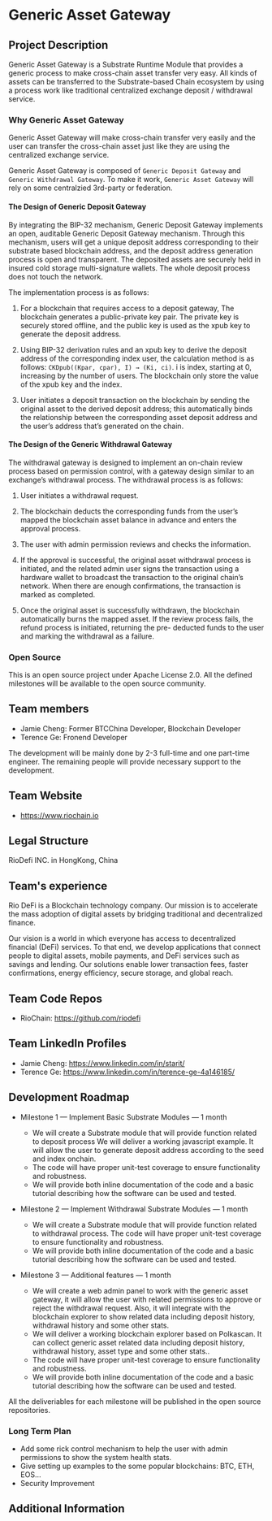 # Generic Asset Gateway

## Project Description
Generic Asset Gateway is a Substrate Runtime Module that provides a generic process to make cross-chain asset transfer very easy. All kinds of assets can be transferred to the Substrate-based Chain ecosystem by using a process work like traditional centralized exchange deposit / withdrawal service. 

### Why Generic Asset Gateway

Generic Asset Gateway will make cross-chain transfer very easily and the user can transfer the cross-chain asset just like they are using the centralized exchange service.

Generic Asset Gateway is composed of `Generic Deposit Gateway` and `Generic Withdrawal Gateway`. To make it work, `Generic Asset Gateway` will rely on some centralzied 3rd-party or federation. 

#### The Design of Generic Deposit Gateway
By integrating the BIP-32 mechanism, Generic Deposit Gateway implements an open, auditable Generic Deposit Gateway mechanism. Through this mechanism, users will get a unique deposit address corresponding to their substrate based blockchain address, and the deposit address generation process is open and transparent. The deposited assets are securely held in insured cold storage multi-signature wallets. The whole deposit process does not touch the network.

The implementation process is as follows:

1. For a blockchain that requires access to a deposit gateway, The blockchain generates a public-private key pair. The private key is securely stored offline, and the public key is used as the xpub key to generate the deposit address.

2. Using BIP-32 derivation rules and an xpub key to derive the deposit address of the corresponding index user, the calculation method is as follows: `CKDpub((Kpar, cpar), I) → (Ki, ci)`. i is index, starting at 0, increasing by the number of users. The blockchain only store the value of the xpub key and the index. 

3. User initiates a deposit transaction on the blockchain by sending the original asset to the derived deposit address; this automatically binds the relationship between the corresponding asset deposit address and the user’s address that’s generated on the chain.


#### The Design of the Generic Withdrawal Gateway
The withdrawal gateway is designed to implement an on-chain review process based on permission control, with a gateway design similar to an exchange’s withdrawal process. The withdrawal process is as follows:

1. User initiates a withdrawal request.

2. The blockchain deducts the corresponding funds from the user’s mapped the blockchain 
asset balance in advance and enters the approval process.

3. The user with admin permission  reviews and checks the information.

4. If the approval is successful, the original asset withdrawal process is initiated,
    and the related admin user signs the transaction using a hardware wallet to broadcast the transaction to the original chain’s network. When there are enough confirmations, the transaction is marked as completed.

5. Once the original asset is successfully withdrawn, the blockchain automatically burns the mapped asset. If the review process fails, the refund process is initiated, returning the pre- deducted funds to the user and marking the withdrawal as a failure.


### Open Source

This is an open source project under Apache License 2.0. All the defined milestones will be available to the open source community.

## Team members

* Jamie Cheng: Former BTCChina Developer, Blockchain Developer
* Terence Ge: Fronend Developer

The development will be mainly done by 2-3 full-time and one part-time engineer. The remaining people will provide necessary support to the development.

## Team Website	
* https://www.riochain.io

## Legal Structure 
RioDefi INC. in HongKong, China

## Team's experience

Rio DeFi is a Blockchain technology company. Our mission is to accelerate the mass adoption of digital assets by bridging traditional and decentralized finance.

Our vision is a world in which everyone has access to decentralized financial (DeFi) services. To that end, we develop applications that connect people to digital assets, mobile payments, and DeFi services such as savings and lending. Our solutions enable lower transaction fees, faster confirmations, energy efficiency, secure storage, and global reach.

## Team Code Repos
- RioChain: https://github.com/riodefi

## Team LinkedIn Profiles
* Jamie Cheng: https://www.linkedin.com/in/starit/
* Terence Ge: https://www.linkedin.com/in/terence-ge-4a146185/


## Development Roadmap

- Milestone 1 — Implement Basic Substrate Modules — 1 month
  - We will create a Substrate module that will provide function related to deposit process
We will deliver a working javascript example. It will allow the user to generate deposit address according to the seed and index onchain.
  - The code will have proper unit-test coverage to ensure functionality and robustness.
  - We will provide both inline documentation of the code and a basic tutorial describing how the software can be used and tested.

- Milestone 2 — Implement Withdrawal Substrate Modules  — 1 month 
  - We will create a Substrate module that will provide function related to withdrawal process.
The code will have proper unit-test coverage to ensure functionality and robustness.
  - We will provide both inline documentation of the code and a basic tutorial describing how the software can be used and tested.


- Milestone 3 — Additional features — 1 month
  - We will create a web admin panel to work with the generic asset gateway, it will allow the user with related permissions to approve or reject the withdrawal request. Also, it will integrate with the blockchain explorer to show related data including deposit history, withdrawal history and some other stats.
  - We will deliver a working blockchain explorer based on Polkascan. It can collect generic asset related data including deposit history, withdrawal history, asset type and some other stats..
  - The code will have proper unit-test coverage to ensure functionality and robustness.
  - We will provide both inline documentation of the code and a basic tutorial describing how the software can be used and tested.

All the deliveriables for each milestone will be published in the open source repositories.

### Long Term Plan

- Add some rick control mechanism to help the user with admin permissions to show the system health stats.
- Give setting up examples to the some popular blockchains: BTC, ETH, EOS…
- Security Improvement

## Additional Information
